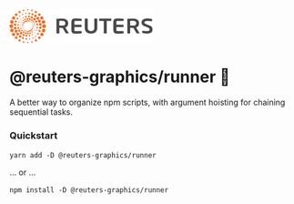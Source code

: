 ![](badge.svg)

# @reuters-graphics/runner 🏃‍

A better way to organize npm scripts, with argument hoisting for chaining sequential tasks.

### Quickstart

```
yarn add -D @reuters-graphics/runner
```
... or ...

```
npm install -D @reuters-graphics/runner
```
